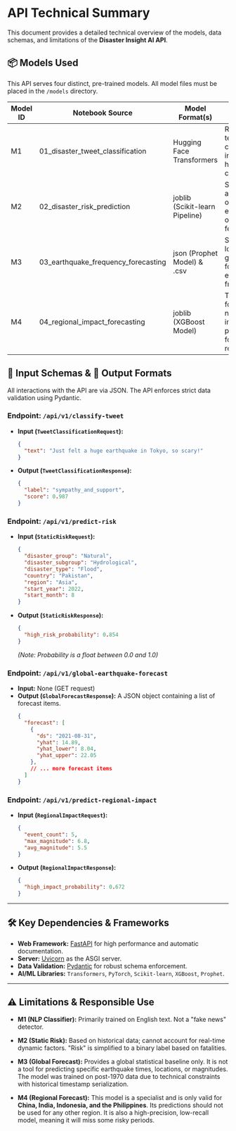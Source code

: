 # **API Technical Summary**

This document provides a detailed technical overview of the models, data schemas, and limitations of the **Disaster Insight AI API**.

## 📦 Models Used

This API serves four distinct, pre-trained models. All model files must be placed in the `/models` directory.

| Model ID | Notebook Source                       | Model Format(s)                     | Purpose                                                              |
|----------|--------------------------------------|-------------------------------------|----------------------------------------------------------------------|
| M1       | 01_disaster_tweet_classification     | Hugging Face Transformers           | Real-time text classification into 10 humanitarian categories.      |
| M2       | 02_disaster_risk_prediction           | joblib (Scikit-learn Pipeline)     | Static risk assessment of a disaster event based on its features.   |
| M3       | 03_earthquake_frequency_forecasting   | json (Prophet Model) & .csv        | Strategic long-term global forecast of earthquake frequency.         |
| M4       | 04_regional_impact_forecasting        | joblib (XGBoost Model)             | Tactical forecast of next-quarter impact probability for specific regions. |

## 📂 Input Schemas & 🎯 Output Formats

All interactions with the API are via JSON. The API enforces strict data validation using Pydantic.

### Endpoint: `/api/v1/classify-tweet`
-   **Input (`TweetClassificationRequest`):**
    ```json
    {
      "text": "Just felt a huge earthquake in Tokyo, so scary!"
    }
    ```
-   **Output (`TweetClassificationResponse`):**
    ```json
    {
      "label": "sympathy_and_support",
      "score": 0.987
    }
    ```

### Endpoint: `/api/v1/predict-risk`
-   **Input (`StaticRiskRequest`):**
    ```json
    {
      "disaster_group": "Natural",
      "disaster_subgroup": "Hydrological",
      "disaster_type": "Flood",
      "country": "Pakistan",
      "region": "Asia",
      "start_year": 2022,
      "start_month": 8
    }
    ```
-   **Output (`StaticRiskResponse`):**
    ```json
    {
      "high_risk_probability": 0.854
    }
    ```
    *(Note: Probability is a float between 0.0 and 1.0)*

### Endpoint: `/api/v1/global-earthquake-forecast`
-   **Input:** None (GET request)
-   **Output (`GlobalForecastResponse`):** A JSON object containing a list of forecast items.
    ```json
    {
      "forecast": [
        {
          "ds": "2021-08-31",
          "yhat": 14.89,
          "yhat_lower": 8.04,
          "yhat_upper": 22.05
        },
        // ... more forecast items
      ]
    }
    ```

### Endpoint: `/api/v1/predict-regional-impact`
-   **Input (`RegionalImpactRequest`):**
    ```json
    {
      "event_count": 5,
      "max_magnitude": 6.8,
      "avg_magnitude": 5.5
    }
    ```
-   **Output (`RegionalImpactResponse`):**
    ```json
    {
      "high_impact_probability": 0.672
    }
    ```

---

## 🛠 Key Dependencies & Frameworks

-   **Web Framework:** [FastAPI](https://fastapi.tiangolo.com/) for high performance and automatic documentation.
-   **Server:** [Uvicorn](https://www.uvicorn.org/) as the ASGI server.
-   **Data Validation:** [Pydantic](https://pydantic-docs.helpmanual.io/) for robust schema enforcement.
-   **AI/ML Libraries:** `Transformers`, `PyTorch`, `Scikit-learn`, `XGBoost`, `Prophet`.

---

## ⚠️ Limitations & Responsible Use

- **M1 (NLP Classifier):** Primarily trained on English text. Not a "fake news" detector.
  
- **M2 (Static Risk):** Based on historical data; cannot account for real-time dynamic factors. "Risk" is simplified to a binary label based on fatalities.
  
- **M3 (Global Forecast):** Provides a global statistical baseline only. It is not a tool for predicting specific earthquake times, locations, or magnitudes. The model was trained on post-1970 data due to technical constraints with historical timestamp serialization.
  
- **M4 (Regional Forecast):** This model is a specialist and is only valid for **China, India, Indonesia, and the Philippines**. Its predictions should not be used for any other region. It is also a high-precision, low-recall model, meaning it will miss some risky periods.